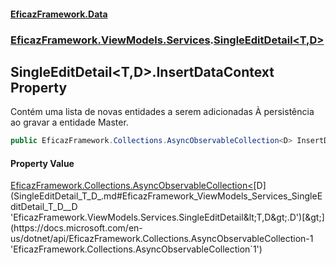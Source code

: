 #### [EficazFramework.Data](EficazFrameworkData.md 'EficazFramework Data')
### [EficazFramework.ViewModels.Services](EficazFrameworkData.md#EficazFramework_ViewModels_Services 'EficazFramework.ViewModels.Services').[SingleEditDetail&lt;T,D&gt;](SingleEditDetail_T_D_.md 'EficazFramework.ViewModels.Services.SingleEditDetail&lt;T,D&gt;')
## SingleEditDetail&lt;T,D&gt;.InsertDataContext Property
Contém uma lista de novas entidades a serem adicionadas À persistência ao gravar a entidade Master.  
```csharp
public EficazFramework.Collections.AsyncObservableCollection<D> InsertDataContext { get; set; }
```
#### Property Value
[EficazFramework.Collections.AsyncObservableCollection&lt;](https://docs.microsoft.com/en-us/dotnet/api/EficazFramework.Collections.AsyncObservableCollection-1 'EficazFramework.Collections.AsyncObservableCollection`1')[D](SingleEditDetail_T_D_.md#EficazFramework_ViewModels_Services_SingleEditDetail_T_D__D 'EficazFramework.ViewModels.Services.SingleEditDetail&lt;T,D&gt;.D')[&gt;](https://docs.microsoft.com/en-us/dotnet/api/EficazFramework.Collections.AsyncObservableCollection-1 'EficazFramework.Collections.AsyncObservableCollection`1')
